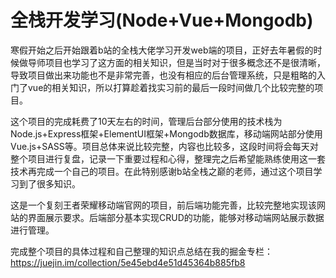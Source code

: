 # 全栈开发学习(Node+Vue+Mongodb)

寒假开始之后开始跟着b站的全栈大佬学习开发web端的项目，正好去年暑假的时候做导师项目也学习了这方面的相关知识，但是当时对于很多概念还不是很清晰，导致项目做出来功能也不是非常完善，也没有相应的后台管理系统，只是粗略的入门了vue的相关知识，所以打算趁着找实习前的最后一段时间做几个比较完整的项目。

这个项目的完成耗费了10天左右的时间，管理后台部分使用的技术栈为Node.js+Express框架+ElementUI框架+Mongodb数据库，移动端网站部分使用Vue.js+SASS等。项目总体来说比较完整，内容也比较多，这段时间将会每天对整个项目进行复盘，记录一下重要过程和心得，整理完之后希望能熟练使用这一套技术再完成一个自己的项目。在此特别感谢b站全栈之巅的老师，通过这个项目学习到了很多知识。

这是一个复刻王者荣耀移动端官网的项目，前后端功能完善，比较完整地实现该网站的界面展示要求。后端部分基本实现CRUD的功能，能够对移动端网站展示数据进行管理。

完成整个项目的具体过程和自己整理的知识点总结在我的掘金专栏：<https://juejin.im/collection/5e45ebd4e51d45364b885fb8>

